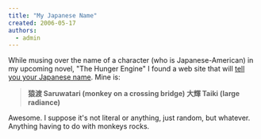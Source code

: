 ```yaml
---
title: "My Japanese Name"
created: 2006-05-17
authors: 
  - admin
---
```


While musing over the name of a character (who is Japanese-American) in my upcoming novel, "The Hunger Engine" I found a web site that will [tell you your Japanese name](http://rumandmonkey.com/widgets/toys/namegen/). Mine is:

> **猿渡 Saruwatari (monkey on a crossing bridge) 大輝 Taiki (large radiance)**

Awesome. I suppose it's not literal or anything, just random, but whatever. Anything having to do with monkeys rocks.
